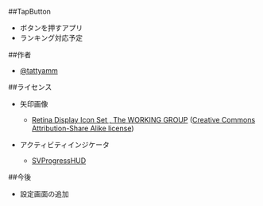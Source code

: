 ##TapButton
* ボタンを押すアプリ
* ランキング対応予定

##作者
* [@tattyamm](https://twitter.com/tattyamm)

##ライセンス
* 矢印画像
   * [Retina Display Icon Set , The WORKING GROUP](http://blog.twg.ca/2010/11/retina-display-icon-set/) ([Creative Commons Attribution-Share Alike license](http://creativecommons.org/licenses/by-sa/3.0/))

* アクティビティインジケータ
   * [SVProgressHUD](https://github.com/samvermette/SVProgressHUD)

##今後
* 設定画面の追加


